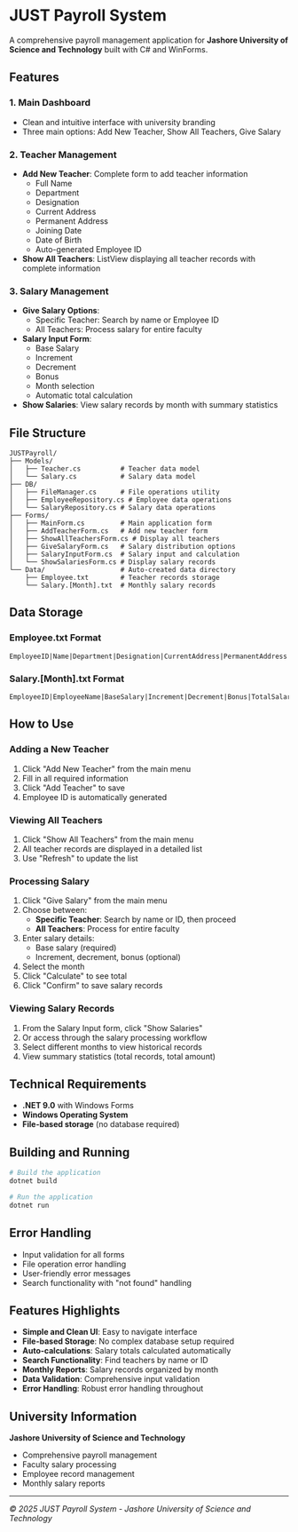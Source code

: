 # JUST Payroll System

A comprehensive payroll management application for **Jashore University of Science and Technology** built with C# and WinForms.

## Features

### 1. Main Dashboard

- Clean and intuitive interface with university branding
- Three main options: Add New Teacher, Show All Teachers, Give Salary

### 2. Teacher Management

- **Add New Teacher**: Complete form to add teacher information
  - Full Name
  - Department
  - Designation
  - Current Address
  - Permanent Address
  - Joining Date
  - Date of Birth
  - Auto-generated Employee ID
- **Show All Teachers**: ListView displaying all teacher records with complete information

### 3. Salary Management

- **Give Salary Options**:
  - Specific Teacher: Search by name or Employee ID
  - All Teachers: Process salary for entire faculty
- **Salary Input Form**:
  - Base Salary
  - Increment
  - Decrement
  - Bonus
  - Month selection
  - Automatic total calculation
- **Show Salaries**: View salary records by month with summary statistics

## File Structure

```
JUSTPayroll/
├── Models/
│   ├── Teacher.cs          # Teacher data model
│   └── Salary.cs           # Salary data model
├── DB/
│   ├── FileManager.cs      # File operations utility
│   ├── EmployeeRepository.cs # Employee data operations
│   └── SalaryRepository.cs # Salary data operations
├── Forms/
│   ├── MainForm.cs         # Main application form
│   ├── AddTeacherForm.cs   # Add new teacher form
│   ├── ShowAllTeachersForm.cs # Display all teachers
│   ├── GiveSalaryForm.cs   # Salary distribution options
│   ├── SalaryInputForm.cs  # Salary input and calculation
│   └── ShowSalariesForm.cs # Display salary records
└── Data/                   # Auto-created data directory
    ├── Employee.txt        # Teacher records storage
    └── Salary.[Month].txt  # Monthly salary records
```

## Data Storage

### Employee.txt Format

```
EmployeeID|Name|Department|Designation|CurrentAddress|PermanentAddress|JoiningDate|DateOfBirth
```

### Salary.[Month].txt Format

```
EmployeeID|EmployeeName|BaseSalary|Increment|Decrement|Bonus|TotalSalary|Month|ProcessedDate
```

## How to Use

### Adding a New Teacher

1. Click "Add New Teacher" from the main menu
2. Fill in all required information
3. Click "Add Teacher" to save
4. Employee ID is automatically generated

### Viewing All Teachers

1. Click "Show All Teachers" from the main menu
2. All teacher records are displayed in a detailed list
3. Use "Refresh" to update the list

### Processing Salary

1. Click "Give Salary" from the main menu
2. Choose between:
   - **Specific Teacher**: Search by name or ID, then proceed
   - **All Teachers**: Process for entire faculty
3. Enter salary details:
   - Base salary (required)
   - Increment, decrement, bonus (optional)
4. Select the month
5. Click "Calculate" to see total
6. Click "Confirm" to save salary records

### Viewing Salary Records

1. From the Salary Input form, click "Show Salaries"
2. Or access through the salary processing workflow
3. Select different months to view historical records
4. View summary statistics (total records, total amount)

## Technical Requirements

- **.NET 9.0** with Windows Forms
- **Windows Operating System**
- **File-based storage** (no database required)

## Building and Running

```bash
# Build the application
dotnet build

# Run the application
dotnet run
```

## Error Handling

- Input validation for all forms
- File operation error handling
- User-friendly error messages
- Search functionality with "not found" handling

## Features Highlights

- **Simple and Clean UI**: Easy to navigate interface
- **File-based Storage**: No complex database setup required
- **Auto-calculations**: Salary totals calculated automatically
- **Search Functionality**: Find teachers by name or ID
- **Monthly Reports**: Salary records organized by month
- **Data Validation**: Comprehensive input validation
- **Error Handling**: Robust error handling throughout

## University Information

**Jashore University of Science and Technology**

- Comprehensive payroll management
- Faculty salary processing
- Employee record management
- Monthly salary reports

---

_© 2025 JUST Payroll System - Jashore University of Science and Technology_
